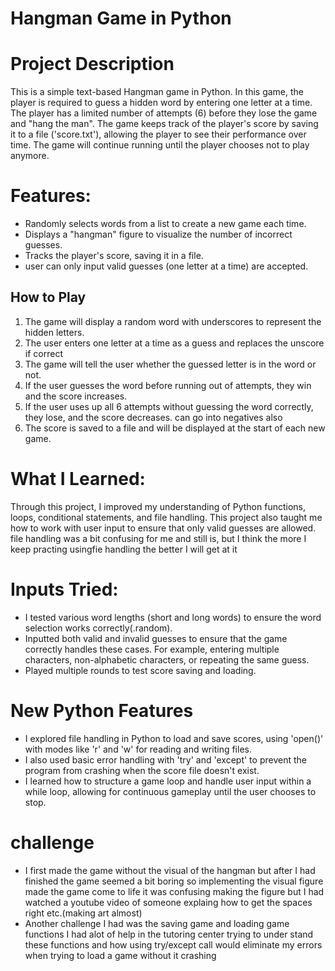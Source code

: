 
# Hangman Game in Python

 # Project Description

This is a simple text-based Hangman game in Python. In this game, the player is required to guess a hidden word by entering one letter at a time. The player has a limited number of attempts (6) before they lose the game and "hang the man". The game keeps track of the player's score by saving it to a file ('score.txt'), allowing the player to see their performance over time. The game will continue running until the player chooses not to play anymore.

# Features:
- Randomly selects words from a list to create a new game each time.
- Displays a "hangman" figure to visualize the number of incorrect guesses.
- Tracks the player's score, saving it in a file.
- user can only input valid guesses (one letter at a time) are accepted.

## How to Play
1. The game will display a random word with underscores to represent the hidden letters.
2. The user enters one letter at a time as a guess and replaces the unscore if correct
3. The game will tell the user whether the guessed letter is in the word or not.
4. If the user guesses the word before running out of attempts, they win and the score increases.
5. If the user uses up all 6 attempts without guessing the word correctly, they lose, and the score decreases. can go into negatives also
6. The score is saved to a file and will be displayed at the start of each new game.

# What I Learned:
Through this project, I improved my understanding of Python functions, loops, conditional statements, and file handling. This project also taught me how to work with user input to ensure that only valid guesses are allowed. file handling was a bit confusing for me and still is, but I think the more I keep practing usingfie handling the better I will get at it 

# Inputs Tried:
- I tested various word lengths (short and long words) to ensure the word selection works correctly(.random).
- Inputted both valid and invalid guesses to ensure that the game correctly handles these cases. For example, entering multiple characters, non-alphabetic characters, or repeating the same guess.
- Played multiple rounds to test score saving and loading.

# New Python Features
- I explored file handling in Python to load and save scores, using 'open()' with modes like 'r' and 'w' for reading and writing files.
- I also used basic error handling with 'try' and 'except' to prevent the program from crashing when the score file doesn't exist.
- I learned how to structure a game loop and handle user input within a while loop, allowing for continuous gameplay until the user chooses to stop.
# challenge
- I first made the game without the visual of the hangman but after I had finished the game seemed a bit boring so implementing the visual figure made the game come to life it was confusing making the figure but I had watched a youtube video of someone explaing how to get the spaces right etc.(making art almost)
- Another challenge I had was the saving game and loading game functions I had alot of help 
in the tutoring center trying to under stand these functions and how using try/except call would eliminate my errors when trying to load a game without it crashing 
